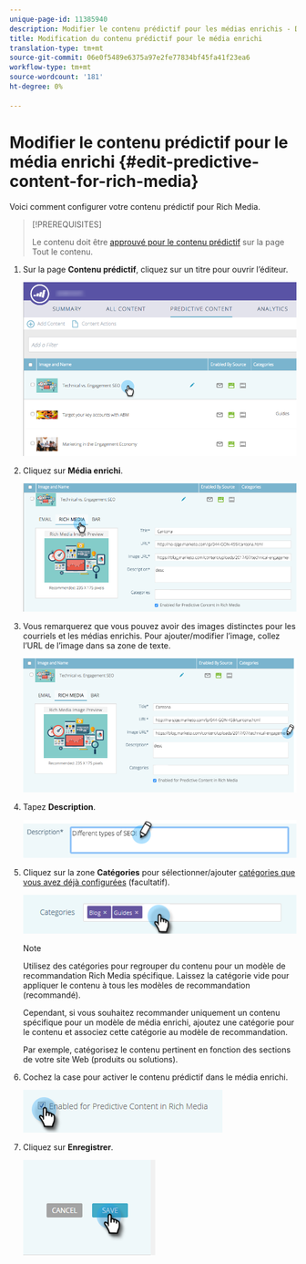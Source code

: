 ```yaml
---
unique-page-id: 11385940
description: Modifier le contenu prédictif pour les médias enrichis - Documents marketing - Documentation du produit
title: Modification du contenu prédictif pour le média enrichi
translation-type: tm+mt
source-git-commit: 06e0f5489e6375a97e2fe77834bf45fa41f23ea6
workflow-type: tm+mt
source-wordcount: '181'
ht-degree: 0%

---
```



# Modifier le contenu prédictif pour le média enrichi {#edit-predictive-content-for-rich-media}

Voici comment configurer votre contenu prédictif pour Rich Media.

>[!PREREQUISITES]
>
>Le contenu doit être [approuvé pour le contenu prédictif](/help/marketo/product-docs/predictive-content/working-with-all-content/approve-a-title-for-predictive-content.md) sur la page Tout le contenu.

1. Sur la page **Contenu prédictif**, cliquez sur un titre pour ouvrir l’éditeur.

   ![](assets/image2017-10-3-9-3a40-3a38.png)

1. Cliquez sur **Média enrichi**.

   ![](assets/image2017-10-3-9-3a41-3a33.png)

1. Vous remarquerez que vous pouvez avoir des images distinctes pour les courriels et les médias enrichis. Pour ajouter/modifier l’image, collez l’URL de l’image dans sa zone de texte.

   ![](assets/image2017-10-3-9-3a42-3a20.png)

1. Tapez **Description**.

   ![](assets/image2017-10-3-9-3a43-3a43.png)

1. Cliquez sur la zone **Catégories** pour sélectionner/ajouter [catégories que vous avez déjà configurées](/help/marketo/product-docs/predictive-content/getting-started/set-up-categories.md) (facultatif).

   ![](assets/image2017-10-3-9-3a55-3a57.png)

   >[!NOTE]
   >
   >Utilisez des catégories pour regrouper du contenu pour un modèle de recommandation Rich Media spécifique. Laissez la catégorie vide pour appliquer le contenu à tous les modèles de recommandation (recommandé).
   >
   >Cependant, si vous souhaitez recommander uniquement un contenu spécifique pour un modèle de média enrichi, ajoutez une catégorie pour le contenu et associez cette catégorie au modèle de recommandation.
   >
   >Par exemple, catégorisez le contenu pertinent en fonction des sections de votre site Web (produits ou solutions).

1. Cochez la case pour activer le contenu prédictif dans le média enrichi.

   ![](assets/six-1.png)

1. Cliquez sur **Enregistrer**.

   ![](assets/save.png)
